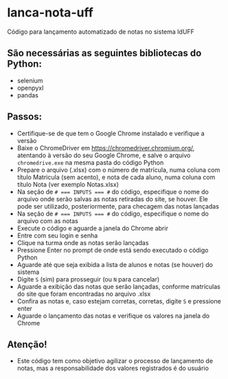 # lanca-nota-uff
Código para lançamento automatizado de notas no sistema IdUFF

## São necessárias as seguintes bibliotecas do Python:
* selenium
* openpyxl
* pandas

## Passos:
* Certifique-se de que tem o Google Chrome instalado e verifique a versão
* Baixe o ChromeDriver em https://chromedriver.chromium.org/, atentando à versão do seu Google Chrome, e salve o arquivo `chromedrive.exe` na mesma pasta do código Python
* Prepare o arquivo (.xlsx) com o número de matrícula, numa coluna com título Matricula (sem acento), e nota de cada aluno, numa coluna com título Nota (ver exemplo Notas.xlsx)
* Na seção de `# === INPUTS === #` do código, especifique o nome do arquivo onde serão salvas as notas retiradas do site, se houver. Ele pode ser utilizado, posteriormente, para checagem das notas lançadas
* Na seção de `# === INPUTS === #` do código, especifique o nome do arquivo com as notas
* Execute o código e aguarde a janela do Chrome abrir
* Entre com seu login e senha
* Clique na turma onde as notas serão lançadas
* Pressione Enter no prompt de onde está sendo executado o código Python
* Aguarde até que seja exibida a lista de alunos e notas (se houver) do sistema
* Digite `S` (sim) para prosseguir (ou `N` para cancelar)
* Aguarde a exibição das notas que serão lançadas, conforme matrículas do site que foram encontradas no arquivo .xlsx
* Confira as notas e, caso estejam corretas, corretas, digite `S` e pressione enter
* Aguarde o lançamento das notas e verifique os valores na janela do Chrome

## Atenção!
* Este código tem como objetivo agilizar o processo de lançamento de notas, mas a responsabilidade dos valores registrados é do usuário
